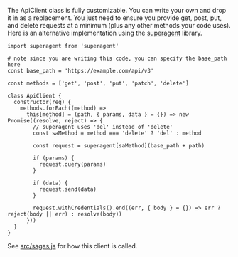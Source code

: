 The ApiClient class is fully customizable. You can write your own and drop it in as a replacement. You just need to ensure you provide get, post, put, and delete requests at a minimum (plus any other methods your code uses). Here is an alternative implementation using the [superagent](https://github.com/visionmedia/superagent) library.

    import superagent from 'superagent'

    # note since you are writing this code, you can specify the base_path here
    const base_path = 'https://example.com/api/v3'

    const methods = ['get', 'post', 'put', 'patch', 'delete']

    class ApiClient {
      constructor(req) {
        methods.forEach((method) =>
          this[method] = (path, { params, data } = {}) => new Promise((resolve, reject) => {
            // superagent uses 'del' instead of 'delete'
            const saMethod = method === 'delete' ? 'del' : method

            const request = superagent[saMethod](base_path + path)

            if (params) {
              request.query(params)
            }

            if (data) {
              request.send(data)
            }

            request.withCredentials().end((err, { body } = {}) => err ? reject(body || err) : resolve(body))
          }))
      }
    }

See [src/sagas.js](https://github.com/devvmh/redux-crud-store/blob/master/src/sagas.js) for how this client is called.
